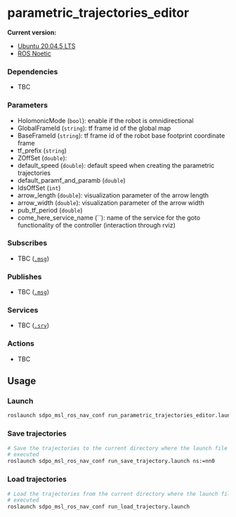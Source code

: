 # parametric_trajectories_editor

**Current version:**

- [Ubuntu 20.04.5 LTS](https://releases.ubuntu.com/focal/)
- [ROS Noetic](http://wiki.ros.org/noetic)

### Dependencies

- TBC

### Parameters

- HolomonicMode (`bool`): enable if the robot is omnidirectional
- GlobalFrameId (`string`): tf frame id of the global map
- BaseFrameId (`string`): tf frame id of the robot base footprint coordinate
  frame
- tf_prefix (`string`)
- ZOffSet (`double`):
- default_speed (`double`): default speed when creating the parametric
  trajectories
- default_paramf_and_paramb (`double`)
- IdsOffSet (`int`)
- arrow_length (`double`): visualization parameter of the arrow length
- arrow_width (`double`): visualization parameter of the arrow width
- pub_tf_period (`double`)
- come_here_service_name (``): name of the service for the goto functionality of
  the controller (interaction through rviz)

### Subscribes

- TBC
([`.msg`]())

### Publishes

- TBC
([`.msg`]())

### Services

- TBC
([`.srv`]())

### Actions

- TBC

## Usage

### Launch

```sh
roslaunch sdpo_msl_ros_nav_conf run_parametric_trajectories_editor.launch
```

### Save trajectories

```sh
# Save the trajectories to the current directory where the launch file is
# executed
roslaunch sdpo_msl_ros_nav_conf run_save_trajectory.launch ns:=nn0
```

### Load trajectories

```sh
# Load the trajectories from the current directory where the launch file is
# executed
roslaunch sdpo_msl_ros_nav_conf run_load_trajectory.launch
```
